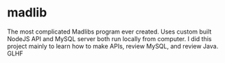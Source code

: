 # madlib
The most complicated Madlibs program ever created. Uses custom built NodeJS API and MySQL server both run locally from computer. I did this project mainly to learn how to make APIs, review MySQL, and review Java. 
GLHF